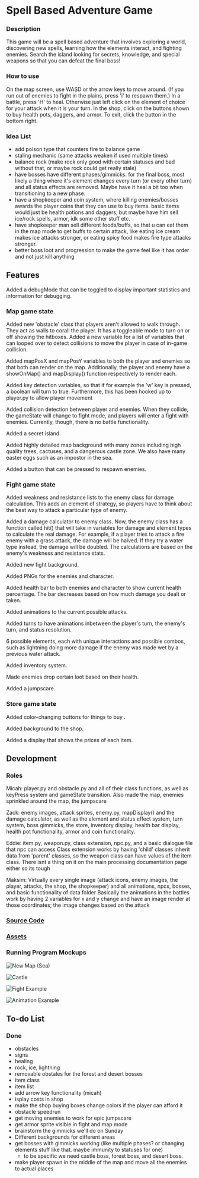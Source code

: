 # Spell Based Adventure Game

### Description
This game will be a spell based adventure that involves exploring a world, discovering new spells, learning how the elements interact, and fighting enemies. Search the island looking for secrets, knowledge, and special weapons so that you can defeat the final boss!

### How to use
On the map screen, use WASD or the arrow keys to move around. (If you run out of enemies to fight in the plains, press 'i' to respawn them.)
In a battle, press 'H' to heal. Otherwise just left click on the element of choice for your attack when it is your turn.
In the shop, click on the buttons shown to buy health pots, daggers, and armor. To exit, click the button in the bottom right.

### Idea List
- add poison type that counters fire to balance game
- staling mechanic (same attacks weaken if used multiple times)
- balance rock (make rock only good with certain statuses and bad without that, or maybe rock could get really stale)
- have bosses have different phases/gimmicks. for the final boss, most likely a thing where it's element changes every turn (or every other turn) and all status effects are removed. Maybe have it heal a bit too when transitioning to a new phase. 
- have a shopkeeper and coin system, where killing enemies/bosses awards the player coins that they can use to buy items. basic items would just be health potions and daggers, but maybe have him sell ice/rock spells, armor, idk some other stuff etc. 
- have shopkeeper man sell different foods/buffs, so that u can eat them in the map mode to get buffs to certain attack, like eating ice cream makes ice attacks stronger, or eating spicy food makes fire type attacks stronger. 
- better boss loot and progression to make the game feel like it has order and not just kill anything

## Features
Added a debugMode that can be toggled to display important statistics and information for debugging.

### Map game state
Added new 'obstacle' class that players aren't allowed to walk through. They act as walls to corall the player. It has a toggleable mode to turn on or off showing the hitboxes.
Added a new variable for a list of variables that can looped over to detect collisions to move the player in case of in-game collision. 

Added mapPosX and mapPosY variables to both the player and enemies so that both can render on the map. Additionally, the player and enemy have a showOnMap() and mapDisplay() function respectively to render each.

Added key detection variables, so that if for example the 'w' key is pressed, a boolean will turn to true. Furthermore, this has been hooked up to player.py to allow player movement

Added collision detection between player and enemies. When they collide, the gameState will change to fight mode, and players will enter a fight with enemies. Currently, though, there is no battle functionality.

Added a secret island.

Added highly detailed map background with many zones including high quality trees, cactuses, and a dangerous castle zone. We also have many easter eggs such as an impostor in the sea.

Added a button that can be pressed to respawn enemies.

### Fight game state
Added weakness and resistance lists to the enemy class for damage calculation. This adds an element of strategy, so players have to think about the best way to attack a particular type of enemy.

Added a damage calculator to enemy class. Now, the enemy class has a function called hit() that will take in variables for damage and element types to calculate the real damage. For example, if a player tries to attack a fire enemy with a grass attack, the damage will be halved. If they try a water type instead, the damage will be doubled. The calculations are based on the enemy's weakness and resistance stats.

Added new fight background.

Added PNGs for the enemies and character.

Added health bar to both enemies and character to show current health percentage. The bar decreases based on how much damage you dealt or taken.

Added animations to the current possible attacks.

Added turns to have animations inbetween the player's turn, the enemy's turn, and status resolution.

6 possible elements, each with unique interactions and possible combos, such as lightning doing more damage if the enemy was made wet by a previous water attack.

Added inventory system.

Made enemies drop certain loot based on their health.

Added a jumpscare.

### Store game state
Added color-changing buttons for things to buy .

Added background to the shop.

Added a display that shows the prices of each item.

## Development

### Roles
Micah: player.py and obstacle.py and all of their class functions, as well as keyPress system and gameState transition. Also made the map, enemies sprinkled around the map, the jumpscare 

Zack: enemy images, attack sprites,  enemy.py, mapDisplay() and the damage calculator, as well as the element and status effect system, turn system, boss gimmicks, the store, inventory display, health bar display, health pot functionality, armor and coin functionality. 

Eddie: item.py, weapon.py, class extension, npc.py, and a basic dialogue file that npc can access
Class extension works by having 'child' classes inherit data from 'parent' classes, so the weapon class can have values of the item class. There isnt a thing on it on the main processing documentation page either so its tough

Maksim: Virtually every single image (attack icons, enemy images, the player, attacks, the shop, the shopkeeper) and all animations, npcs, bosses, and basic functionality of data folder
Basically the animations in the battles work by having 2 variables for x and y change and have an image render at those coordinates; the image changes based on the attack

### [Source Code](https://github.com/MisterNo0ne/PythonGroupTwoA2Prog/tree/main/mainThing)

### [Assets](https://github.com/MisterNo0ne/PythonGroupTwoA2Prog/tree/main/mainThing/data)

### Running Program Mockups
![New Map (Sea)](https://github.com/MisterNo0ne/PythonGroupTwoA2Prog/blob/main/images/New%20Map%20(Sea).png?raw=true)

![Castle](https://github.com/MisterNo0ne/PythonGroupTwoA2Prog/assets/111779779/f1f419e4-30fa-4ce3-bd23-15614cc7b793)

![Fight Example](https://github.com/MisterNo0ne/PythonGroupTwoA2Prog/blob/main/images/Fight%20Example.png?raw=true)

![Animation Example](https://github.com/MisterNo0ne/PythonGroupTwoA2Prog/blob/main/images/Animation%20Example.png?raw=true)

## To-do List

### Done
- obstacles
- signs
- healing
- rock, ice, lightning
- removable obstales for the forest and desert bosses
- item class
- item list
- add arrow key functionality (micah)
- isplay costs in shop
- make the shop buying boxes change colors if the player can afford it 
- obstacle speedrun
- get moving enemies to work for epic jumpscare
- get armor sprite visible in fight and map mode
- brainstorm the gimmicks we'll do on Sunday
- Different backgrounds for different areas
- get bosses with gimmicks working (like multiple phases? or changing elements stuff like that. maybe immunity to statuses for one)
  - to be specific we need castle boss, forest boss, and desert boss. 
- make player spawn in the middle of the map and move all the enemies to actual places
